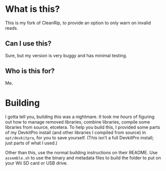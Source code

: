# What is this?

This is my fork of CleanRip, to provide an option to only warn on invalid reads.

## Can I use this?

Sure, but my version is very buggy and has minimal testing.

## Who is this for?

Me.

# Building

I gotta tell you, building this was a nightmare. It took me *hours* of figuring out how to manage removed libraries, combine libraries, compile some libraries from source, etcetera. To help you build this, I provided some parts of my DevkitPro install (and other libraries I compiled from source) in `opt/devkitpro`, for you to save yourself. (This isn't a full DevkitPro install; just parts of what I used.)

Other than this, use the normal building instructions on their README. Use `assemble.sh` to use the binary and metadata files to build the folder to put on your Wii SD card or USB drive.